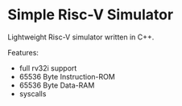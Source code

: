 # Simple Risc-V Simulator

Lightweight Risc-V simulator written in C++.

Features:
- full rv32i support
- 65536 Byte Instruction-ROM
- 65536 Byte Data-RAM
- syscalls

